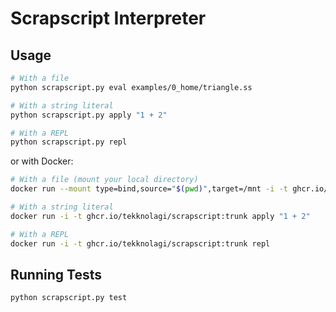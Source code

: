 # Scrapscript Interpreter

## Usage

```bash
# With a file
python scrapscript.py eval examples/0_home/triangle.ss

# With a string literal
python scrapscript.py apply "1 + 2"

# With a REPL
python scrapscript.py repl
```

or with Docker:

```bash
# With a file (mount your local directory)
docker run --mount type=bind,source="$(pwd)",target=/mnt -i -t ghcr.io/tekknolagi/scrapscript:trunk eval /mnt/examples/0_home/triangle.ss

# With a string literal
docker run -i -t ghcr.io/tekknolagi/scrapscript:trunk apply "1 + 2"

# With a REPL
docker run -i -t ghcr.io/tekknolagi/scrapscript:trunk repl
```

## Running Tests

```bash
python scrapscript.py test
```
